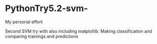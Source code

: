 # PythonTry5.2-svm-

My personal effort

Second SVM try with also including matplotlib. Making classification and comparing trainings and predictions
